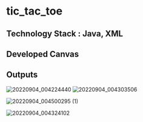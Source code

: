 # tic_tac_toe

## Technology Stack : Java, XML

## Developed Canvas

## Outputs

![20220904_004224440](https://user-images.githubusercontent.com/110936605/188284994-d1024b17-f39e-439f-8635-3e9acd3db011.png) ![20220904_004303506](https://user-images.githubusercontent.com/110936605/188285001-03395ecd-e7c6-44e2-823f-272ae69c41ec.png)


![20220904_004500295 (1)](https://user-images.githubusercontent.com/110936605/188285041-145a3d74-d12e-4841-91a2-b4f2502ad082.png)

![20220904_004324102](https://user-images.githubusercontent.com/110936605/188284991-4b86ebfc-a80d-4b4e-8bd8-87060885c245.png)
